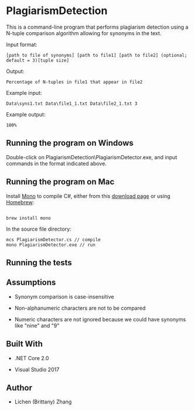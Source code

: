 # PlagiarismDetection




This is a command-line program that performs plagiarism detection using a N-tuple comparison algorithm allowing for synonyms in the text.



Input format: 

```
[path to file of synonyms] [path to file1] [path to file2] (optional; default = 3)[tuple size]
```

Output: 

```
Percentage of N-tuples in file1 that appear in file2
```


Example input:

```
Data\syns1.txt Data\file1_1.txt Data\file2_1.txt 3
```

Example output:

```
100%
```

## Running the program on Windows



Double-click on PlagiarismDetection\PlagiarismDetector.exe, and input commands in the format indicated above.



## Running the program on Mac



Install [Mono](https://www.mono-project.com/) to compile C#, either from this [download page](https://www.mono-project.com/download/stable/) or using [Homebrew](https://brew.sh/):



```

brew install mono

```



In the source file directory:

```
mcs PlagiarismDetector.cs // compile
mono PlagiarismDetector.exe // run
```

## Running the tests



## Assumptions

* Synonym comparison is case-insensitive

* Non-alphanumeric characters are not to be compared

* Numeric characters are not ignored because we could have synonyms like "nine" and "9"




## Built With

* .NET Core 2.0

* Visual Studio 2017


## Author
* Lichen (Brittany) Zhang
